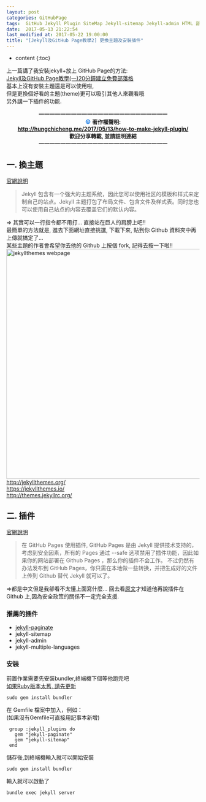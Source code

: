 ```yaml
---
layout: post
categories: GitHubPage
tags:  GitHub Jekyll Plugin SiteMap Jekyll-sitemap Jekyll-admin HTML 部落格 博客 教程 教學 懶人包
date:  2017-05-13 21:22:54
last_modified_at: 2017-05-22 19:00:00
title: "[Jekyll及GitHub Page教學2] 更換主題及安裝插件"
---
```

<!--                Title 的建議最大長度                   -->

* content
{:toc}

<!-- 文章概要 -->
上一篇講了我安裝jekyll+放上 GitHub Page的方法:<br>
[Jekyll及GitHub Page教學(一)20分鐘建立免費部落格](http://hungchicheng.me/2017/05/11/how-to-make-blog-on-github/)<br>
基本上沒有安裝主題還是可以使用啦,<br>
但是更換個好看的主題(theme)更可以吸引其他人來觀看哦<br>
另外講一下插件的功能.<br>

<!-- more -->
<center><b>
一一一一一一一一一一一一一一一一一一一一一一一一<br>
<font color="#2684E8" size="3">&copy;  </font>著作權聲明: <br>
<a href="http://hungchicheng.me/2017/05/13/how-to-make-jekyll-plugin/" id="link" target="_blank">
	http://hungchicheng.me/2017/05/13/how-to-make-jekyll-plugin/
</a><br>
歡迎分享轉載,  並請註明連結<br>
一一一一一一一一一一一一一一一一一一一一一一一一
</b></center>
<!-- end -->


## 一. 換主題
[官網說明](http://jekyllcn.com/docs/themes/)
>Jekyll 包含有一个强大的主题系统，因此您可以使用社区的模板和样式来定制自己的站点。Jekyll 主题打包了布局文件、包含文件及样式表。同时您也可以使用自己站点的内容去覆盖它们的默认内容。

=> 其實可以一行指令都不用打... 直接站在巨人的肩膀上吧!!<br>
最簡單的方法就是, 進去下面網址直接挑選, 下載下來, 貼到你 Github 資料夾中再上傳就搞定了...<br>
某些主題的作者會希望你去他的 Github 上按個 fork, 記得去按一下啦!!
<img src="http://img.sur.ly/thumbnails/620x343/j/jekyllthemes.org.png" alt="jekyllthemes webpage" width="600"><br>
<http://jekyllthemes.org/><br>
<https://jekyllthemes.io/><br>
<http://themes.jekyllrc.org/><br>


## 二. 插件
[官網說明](http://jekyllcn.com/docs/plugins/)
>在 GitHub Pages 使用插件, GitHub Pages 是由 Jekyll 提供技术支持的，考虑到安全因素，所有的 Pages 通过 --safe 选项禁用了插件功能，因此如果你的网站部署在 Github Pages ，那么你的插件不会工作。 不过仍然有办法发布到 GitHub Pages，你只需在本地做一些转换，并把生成好的文件上传到 Github 替代 Jekyll 就可以了。

=>都是中文但是我卻看不太懂上面寫什麼... 回去看[原文](https://jekyllrb.com/docs/plugins/)才知道他再說插件在Github 上,因為安全政策的關係不一定完全支援.

### 推薦的插件
* [jekyll-paginate](https://github.com/jekyll/jekyll-paginate)
* jekyll-sitemap
* jekyll-admin
* jekyll-multiple-languages

### 安裝
前置作業需要先安裝bundler,終端機下個等他跑完吧<br>
[如果Ruby版本太舊, 請先更新](https://www.ruby-lang.org/zh_tw/documentation/)
```
sudo gem install bundler
```

在 Gemfile 檔案中加入，例如：<br>
(如果沒有Gemfile可直接用記事本新增)

```
 group :jekyll_plugins do
   gem "jekyll-paginate"
   gem "jekyll-sitemap"
 end
```
儲存後,到終端機輸入就可以開始安裝
```
sudo gem install bundler
```
輸入就可以啟動了
```
bundle exec jekyll server
```